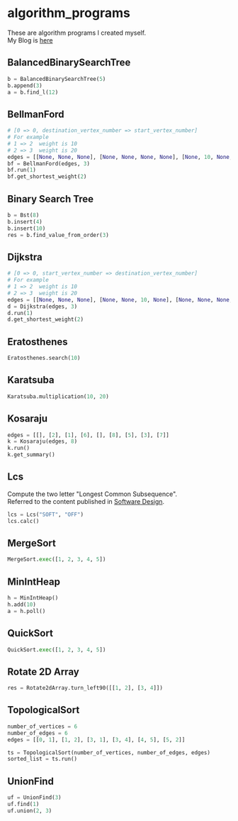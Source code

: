 # algorithm_programs
These are algorithm programs I created myself.  
My Blog is [here](https://www.notion.so/naoki85/bcb265ad5edc493183984921c9a91270?v=0a92bc7ee9a544519f0b3615ebb1ea77)

## BalancedBinarySearchTree

```python
b = BalancedBinarySearchTree(5)
b.append(3)
a = b.find_l(12)
```

## BellmanFord

```python
# [0 => 0, destination_vertex_number => start_vertex_number]
# For example
# 1 => 2  weight is 10
# 2 => 3  weight is 20
edges = [[None, None, None], [None, None, None, None], [None, 10, None, None], [None, None, 20, None]]
bf = BellmanFord(edges, 3)
bf.run(1)
bf.get_shortest_weight(2)
```

## Binary Search Tree

```python
b = Bst(8)
b.insert(4)
b.insert(10)
res = b.find_value_from_order(3)
```

## Dijkstra

```python
# [0 => 0, start_vertex_number => destination_vertex_number]
# For example
# 1 => 2  weight is 10
# 2 => 3  weight is 20
edges = [[None, None, None], [None, None, 10, None], [None, None, None, 20], [None, None, None, None]]
d = Dijkstra(edges, 3)
d.run(1)
d.get_shortest_weight(2)
```

## Eratosthenes 

```python
Eratosthenes.search(10)
```

## Karatsuba

```python
Karatsuba.multiplication(10, 20)
```

## Kosaraju

```python
edges = [[], [2], [1], [6], [], [8], [5], [3], [7]]
k = Kosaraju(edges, 8)
k.run()
k.get_summary()
```

## Lcs

Compute the two letter "Longest Common Subsequence".  
Referred to the content published in [Software Design](https://gihyo.jp/magazine/SD/archive/2021/202103).

```python
lcs = Lcs("SOFT", "OFF")
lcs.calc()
```

## MergeSort

```python
MergeSort.exec([1, 2, 3, 4, 5])
```

## MinIntHeap

```python
h = MinIntHeap()
h.add(10)
a = h.poll()
```

## QuickSort

```python
QuickSort.exec([1, 2, 3, 4, 5])
```

## Rotate 2D Array

```python
res = Rotate2dArray.turn_left90([[1, 2], [3, 4]])
```

## TopologicalSort

```python
number_of_vertices = 6
number_of_edges = 6
edges = [[0, 1], [1, 2], [3, 1], [3, 4], [4, 5], [5, 2]]

ts = TopologicalSort(number_of_vertices, number_of_edges, edges)
sorted_list = ts.run()
```

## UnionFind

```python
uf = UnionFind(3)
uf.find(1)
uf.union(2, 3)
```
